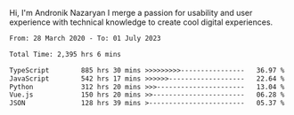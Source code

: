 Hi, I'm Andronik Nazaryan
I merge a passion for usability and user experience with technical knowledge to create cool digital experiences.


<!--START_SECTION:waka-->

```txt
From: 28 March 2020 - To: 01 July 2023

Total Time: 2,395 hrs 6 mins

TypeScript        885 hrs 30 mins >>>>>>>>>----------------   36.97 %
JavaScript        542 hrs 17 mins >>>>>>-------------------   22.64 %
Python            312 hrs 20 mins >>>----------------------   13.04 %
Vue.js            150 hrs 20 mins >>-----------------------   06.28 %
JSON              128 hrs 39 mins >------------------------   05.37 %
```

<!--END_SECTION:waka-->
